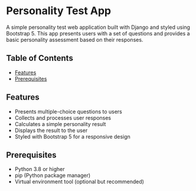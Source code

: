# Personality Test App

A simple personality test web application built with Django and styled using Bootstrap 5. 
This app presents users with a set of questions and provides a basic personality assessment based on their responses.

## Table of Contents

- [Features](#features)
- [Prerequisites](#prerequisites)

## Features

- Presents multiple-choice questions to users
- Collects and processes user responses
- Calculates a simple personality result
- Displays the result to the user
- Styled with Bootstrap 5 for a responsive design

## Prerequisites

- Python 3.8 or higher
- pip (Python package manager)
- Virtual environment tool (optional but recommended)